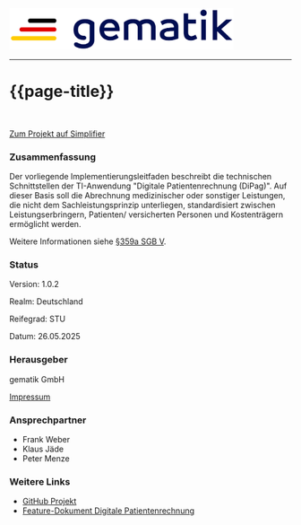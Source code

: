 <img src="https://raw.githubusercontent.com/gematik/spec-ISiK-Basismodul/master-isik-stufe-2/Material/Gematik_Logo_Flag.png" alt="gematik logo" width="400"/>

----

# {{page-title}}

<br>

<a href="https://simplifier.net/DigitalePatientenrechnung/~introduction" class="btn btn-primary">Zum Projekt auf Simplifier</a>


### Zusammenfassung
Der vorliegende Implementierungsleitfaden beschreibt die technischen Schnittstellen der TI-Anwendung "Digitale Patientenrechnung (DiPag)". Auf dieser Basis soll die Abrechnung medizinischer oder sonstiger Leistungen, die nicht dem Sachleistungsprinzip unterliegen, standardisiert zwischen Leistungserbringern, Patienten/
versicherten Personen und Kostenträgern ermöglicht werden.

Weitere Informationen siehe [§359a SGB V](https://www.gesetze-im-internet.de/sgb_5/__359a.html).

### Status

Version: 1.0.2

Realm: Deutschland

Reifegrad: STU <!-- Draft, STU (Standard for Trial Use) oder Normativ--> 

Datum: 26.05.2025

### Herausgeber

gematik GmbH

[Impressum](https://www.gematik.de/impressum/)

### Ansprechpartner
* Frank Weber
* Klaus Jäde
* Peter Menze

### Weitere Links
<!-- z. B. Beschreibungen des UseCases, Datenmodell, ges. Vorgaben, fachliche Anforderungen, relevante Spezifikationen-->
* [GitHub Projekt](https://github.com/gematik/spec-Digitale-Patientenrechnung)
* [Feature-Dokument Digitale Patientenrechnung](https://gemspec.gematik.de/docs/gemF/gemF_DiPag/latest/)










